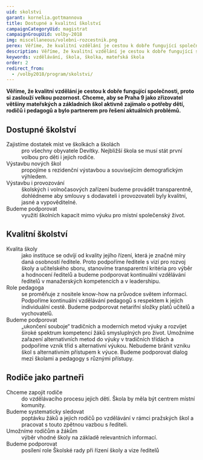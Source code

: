 ```yaml
---
uid: skolstvi
garant: kornelia.gottmannova
title: Dostupné a kvalitní školství
campaignCategoryUid: magistrat
campaignGroupUid: volby-2018
img: miscellaneous/volebni-rozcestnik.png
perex: Věříme, že kvalitní vzdělání je cestou k dobře fungující společnosti, proto si zaslouží velkou pozornost.
description: Věříme, že kvalitní vzdělání je cestou k dobře fungující společnosti, proto si zaslouží velkou pozornost.
keywords: vzdělávání, škola, školka, mateřská škola
order: 2
redirect_from:
  - /volby2018/program/skolstvi/
---
```


**Věříme, že kvalitní vzdělání je cestou k dobře fungující společnosti, proto si zaslouží velkou pozornost. Chceme, aby se Praha 9 jako zřizovatel většiny mateřských a základních škol aktivně zajímalo o potřeby dětí, rodičů i pedagogů a bylo partnerem pro řešení aktuálních problémů.**

## Dostupné školství

<dl class="c-program-key-point-list">
	<dt>Zajistíme dostatek míst ve školkách a školách</dt>
	<dd>pro všechny obyvatele Devítky. Nejbližší škola se musí stát první volbou pro děti i jejich rodiče.</dd>
    <dt>Výstavbu nových škol</dt>
	<dd>propojíme s rezidenční výstavbou a souvisejícím demografickým výhledem.</dd>
    <dt>Výstavbu i provozování</dt>
	<dd>školských i volnočasových zařízení budeme provádět transparentně, dohlédneme aby smlouvy s dodavateli i provozovateli byly kvalitní, jasné a vypověditelné.</dd>
	<dt>Budeme podporovat</dt>
	<dd>využití školních kapacit mimo výuku pro místní společenský život.</dd>
</dl>

## Kvalitní školství

<dl class="c-program-key-point-list">
    <dt>Kvalita školy</dt>
    <dd>jako instituce se odvíjí od kvality jejího řízení, která je značné míry daná osobností ředitele. Proto podpoříme ředitele s vizí pro rozvoj školy a učitelského sboru, stanovíme transparentní kritéria pro výběr a hodnocení ředitelů a budeme podporovat kontinuální vzdělávání ředitelů v manažerských kompetencích a v leadershipu.</dd>
    <dt>Role pedagoga</dt>
    <dd>se proměňuje z nositele know-how na průvodce světem informací. Podpoříme kontinuální vzdělávání pedagogů s respektem k jejich individuální cestě. Budeme podporovat netarifní složky platů učitelů a vychovatelů.</dd>
    <dt>Budeme podporovat</dt>
	<dd>„ukončení souboje“ tradičních a moderních metod výuky a rozvíjet široké spektrum kompetencí žáků smysluplných pro život. Umožníme zařazení alternativních metod do výuky v tradičních třídách a podpoříme vznik tříd s alternativní výukou. Nebudeme bránit vzniku škol s alternativním přístupem k výuce. Budeme podporovat dialog mezi školami a pedagogy s různými přístupy.</dd>
</dl>

## Rodiče jako partneři

<dl class="c-program-key-point-list">
    <dt>Chceme zapojit rodiče</dt> 
    <dd>do vzdělávacího procesu jejich dětí. Škola by měla být centrem místní komunity.</dd>
    <dt>Budeme systematicky sledovat</dt>
	<dd>poptávku žáků a jejich rodičů po vzdělávání v rámci pražských škol a pracovat s touto zpětnou vazbou s řediteli.</dd>
    <dt>Umožníme rodičům a žákům</dt>
	<dd>výběr vhodné školy na základě relevantních informací.</dd>
	<dt>Budeme podporovat</dt>
	<dd>posílení role Školské rady při řízení školy a vize ředitelů</dd>
</dl>